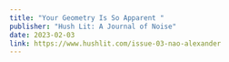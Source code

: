 ```yaml
---
title: "Your Geometry Is So Apparent "
publisher: "Hush Lit: A Journal of Noise"
date: 2023-02-03
link: https://www.hushlit.com/issue-03-nao-alexander
---
```

